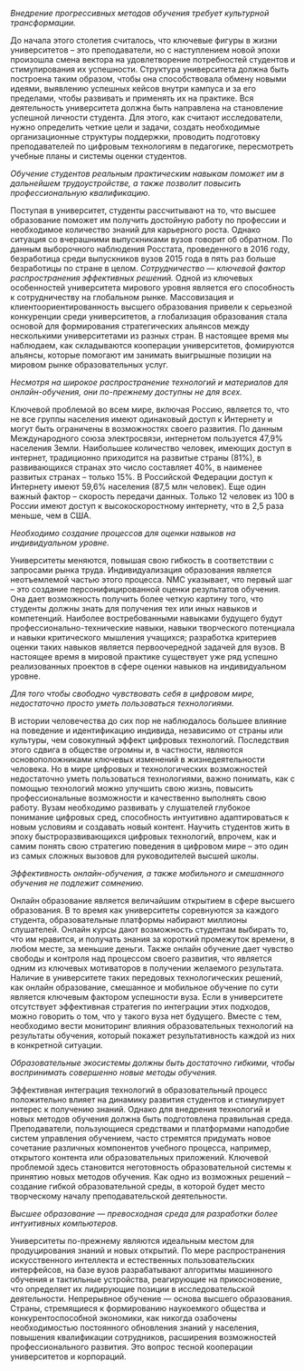 *Внедрение прогрессивных методов обучения требует культурной трансформации.*

До начала этого столетия считалось, что ключевые фигуры в жизни университетов – это преподаватели, но с наступлением новой эпохи произошла смена вектора на удовлетворение потребностей студентов и стимулирования их успешности. Структура университета должна быть построена таким образом, чтобы она способствовала обмену новыми идеями, выявлению успешных кейсов внутри кампуса и за его пределами, чтобы развивать и применять их на практике.
Вся деятельность университета должна быть направлена на становление успешной личности студента. Для этого, как считают исследователи, нужно определить четкие цели и задачи, создать необходимые организационные структуры поддержки, проводить подготовку преподавателей по цифровым технологиям в педагогике, пересмотреть учебные планы и системы оценки студентов.

*Обучение студентов реальным практическим навыкам поможет им в дальнейшем трудоустройстве, а также позволит повысить профессиональную квалификацию*.

Поступая в университет, студенты рассчитывают на то, что высшее образование поможет им получить достойную работу по профессии и необходимое количество знаний для карьерного роста. Однако ситуация со вчерашними выпускниками вузов говорит об обратном. По данным выборочного наблюдения Росстата, проведенного в 2016 году, безработица среди выпускников вузов 2015 года в пять раз больше безработицы по стране в целом.
*Сотрудничество — ключевой фактор распространения эффективных решений.*
Одной из ключевых особенностей университета мирового уровня является его способность к сотрудничеству на глобальном рынке. Массовизация и клиентоориентированность высшего образования привели к серьезной конкуренции среди университетов, а глобализация образования стала основой для формирования стратегических альянсов между несколькими университетами из разных стран. В настоящее время мы наблюдаем, как складываются кооперации университетов, фомируются альянсы, которые помогают им занимать выигрышные позиции на мировом рынке образовательных услуг.

*Несмотря на широкое распространение технологий и материалов для онлайн-обучения, они по-прежнему доступны не для всех.*

Ключевой проблемой во всем мире, включая Россию, является то, что не все группы населения имеют одинаковый доступ к Интернету и могут быть ограничены в возможностях своего развития. По данным Международного союза электросвязи, интернетом пользуется 47,9% населения Земли.
Наибольшее количество человек, имеющих доступ в интернет, традиционно приходится на развитые страны (81%), в развивающихся странах это число составляет 40%, в наименее развитых странах – только 15%. В Российской Федерации доступ к Интернету имеют 59,6% населения (87,5 млн человек).
Еще один важный фактор – скорость передачи данных. Только 12 человек из 100 в России имеют доступ к высокоскоростному интернету, что в 2,5 раза меньше, чем в США.

*Необходимо создание процессов для оценки навыков на индивидуальном уровне.*

Университеты меняются, повышая свою гибкость в соответствии с запросами рынка труда. Индивидуализация образования является неотъемлемой частью этого процесса. NMC указывает, что первый шаг – это создание персонифицированной оценки результатов обучения. Она дает возможность получить более четкую картину того, что студенты должны знать для получения тех или иных навыков и компетенций. Наиболее востребованными навыками будущего будут профессионально-технические навыки, навыки творческого потенциала и навыки критического мышления учащихся; разработка критериев оценки таких навыков является первоочередной задачей для вузов.
В настоящее время в мировой практике существует уже ряд успешно реализованных проектов в сфере оценки навыков на индивидуальном уровне.

*Для того чтобы свободно чувствовать себя в цифровом мире, недостаточно просто уметь пользоваться технологиями.*

В истории человечества до сих пор не наблюдалось большее влияние на поведение и идентификацию индивида, независимо от страны или культуры, чем совокупный эффект цифровых технологий. Последствия этого сдвига в обществе огромны и, в частности, являются основоположниками ключевых изменений в жизнедеятельности человека.
Но в мире цифровых и технологических возможностей недостаточно уметь пользоваться технологиями, важно понимать, как с помощью технологий можно улучшить свою жизнь, повысить профессиональные возможности и качественно выполнять свою работу. Вузам необходимо развивать у слушателей глубокое понимание цифровых сред, способность интуитивно адаптироваться к новым условиям и создавать новый контент.
Научить студентов жить в эпоху быстроразвивающихся цифровых технологий, впрочем, как и самим понять свою стратегию поведения в цифровом мире – это один из самых сложных вызовов для руководителей высшей школы.

*Эффективность онлайн-обучения, а также мобильного и смешанного обучения не подлежит сомнению.*

Онлайн образование является величайшим открытием в сфере высшего образования. В то время как университеты соревнуются за каждого студента, образовательные платформы набирают миллионы слушателей. 
Онлайн курсы дают возможность студентам выбирать то, что им нравится, и получать знания за короткий промежуток времени, в любом месте, за меньшие деньги. Также онлайн обучение дает чувство свободы и контроля над процессом своего развития, что является одним из ключевых мотиваторов в получении желаемого результата. 
Наличие в университете таких передовых технологических решений, как онлайн образование, смешанное и мобильное обучение по сути является ключевым фактором успешности вуза. Если в университете отсутствует эффективная стратегия по интеграции этих подходов, можно говорить о том, что у такого вуза нет будущего. Вместе с тем, необходимо вести мониторинг влияния образовательных технологий на результаты обучения, который покажет результативность каждой из них в конкретной ситуации.

*Образовательные экосистемы должны быть достаточно гибкими, чтобы воспринимать совершенно новые методы обучения.*

Эффективная интеграция технологий в образовательный процесс положительно влияет на динамику развития студентов и стимулирует интерес к получению знаний. Однако для внедрения технологий и новых методов обучения должна быть подготовлена правильная среда.
Преподаватели, пользующиеся средствами и платформами наподобие систем управления обучением, часто стремятся придумать новое сочетание различных компонентов учебного процесса, например, открытого контента или образовательных приложений. Ключевой проблемой здесь становится неготовность образовательной системы к принятию новых методов обучения. Как одно из возможных решений – создание гибкой образовательной среды, в которой будет место творческому началу преподавательской деятельности.

*Высшее образование — превосходная среда для разработки более интуитивных компьютеров.*

Университеты по-прежнему являются идеальным местом для продуцирования знаний и новых открытий. По мере распространения искусственного интеллекта и естественных пользовательских интерфейсов, на базе вузов разрабатывают алгоритмы машинного обучения и тактильные устройства, реагирующие на прикосновение, что определяет их лидирующие позиции в исследовательской деятельности.
Непрерывное обучение — основа высшего образования.
Страны, стремящиеся к формированию наукоемкого общества и конкурентоспособной экономики, как никогда озабочены необходимостью постоянного обновления знаний у населения, повышения квалификации сотрудников, расширения возможностей профессионального развития. Это вопрос тесной кооперации университетов и корпораций. 
